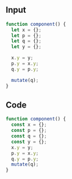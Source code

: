 
## Input

```javascript
function component() {
  let x = {};
  let p = {};
  let q = {};
  let y = {};

  x.y = y;
  p.y = x.y;
  q.y = p.y;

  mutate(q);
}

```

## Code

```javascript
function component() {
  const x = {};
  const p = {};
  const q = {};
  const y = {};
  x.y = y;
  p.y = x.y;
  q.y = p.y;
  mutate(q);
}

```
      
